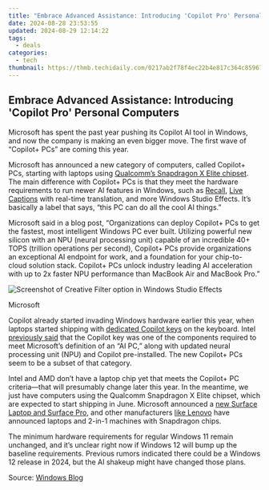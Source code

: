 ```yaml
---
title: "Embrace Advanced Assistance: Introducing 'Copilot Pro' Personal Computers"
date: 2024-08-28 23:53:55
updated: 2024-08-29 12:14:22
tags:
  - deals
categories:
  - tech
thumbnail: https://thmb.techidaily.com/0217ab2f78f4ec22b4e817c364c8596747881cd4ccd50e41e8a2b78b87f09590.jpg
---
```


## Embrace Advanced Assistance: Introducing 'Copilot Pro' Personal Computers

Microsoft has spent the past year pushing its Copilot AI tool in Windows, and now the company is making an even bigger move. The first wave of “Copilot+ PCs” are coming this year.

 Microsoft has announced a new category of computers, called Copilot+ PCs, starting with laptops using [Qualcomm’s Snapdragon X Elite chipset](https://extra-skills.techidaily.com/updated-mobile-mastery-upgrade-photos-elevated-at-no-price/). The main difference with Copilot+ PCs is that they meet the hardware requirements to run newer AI features in Windows, such as [Recall](https://tech-hub.techidaily.com/leveraging-chatgpt-for-effective-meditation-routines-a-step-by-step-guide/), [Live Captions](https://youtube-help.techidaily.com/in-2024-learn-the-lingo-three-steps-to-deciphering-your-youtube-earning-statements/) with real-time translation, and more Windows Studio Effects. It’s basically a label that says, “this PC can do all the cool AI things.”

 Microsoft said in a blog post, “Organizations can deploy Copilot+ PCs to get the fastest, most intelligent Windows PC ever built. Utilizing powerful new silicon with an NPU (neural processing unit) capable of an incredible 40+ TOPS (trillion operations per second), Copilot+ PCs provide organizations an exceptional AI endpoint for work, and a foundation for your chip-to-cloud solution stack. Copilot+ PCs unlock industry leading AI acceleration with up to 2x faster NPU performance than MacBook Air and MacBook Pro.”

![Screenshot of Creative Filter option in Windows Studio Effects](https://static1.howtogeekimages.com/wordpress/wp-content/uploads/2024/05/filter.jpg) 

Microsoft

 Copilot already started invading Windows hardware earlier this year, when laptops started shipping with [dedicated Copilot keys](https://screen-video-capture.techidaily.com/updated-2024-approved-cutting-edge-techniques-for-google-meet-aesthetic-enhancement/) on the keyboard. Intel [previously said](https://vimeo-videos.techidaily.com/updated-in-2024-speeding-up-on-the-go-vimeo-videos/) that the Copilot key was one of the components required to meet Microsoft’s definition of an “AI PC,” along with updated neural processing unit (NPU) and Copilot pre-installed. The new Copilot+ PCs seem to be a subset of that category.

 Intel and AMD don’t have a laptop chip yet that meets the Copilot+ PC criteria—that will presumably change later this year. In the meantime, we just have computers using the Qualcomm Snapdragon X Elite chipset, which are expected to start shipping in June. Microsoft announced a [new Surface Laptop and Surface Pro](https://blogs.windows.com/devices/2024/05/20/accelerating-ai-in-the-workplace-with-the-all-new-surface-laptop-and-surface-pro/), and other manufacturers [like Lenovo](https://twitter-videos.techidaily.com/in-2024-social-media-showdown-twitters-toptiktok-selection/) have announced laptops and 2-in-1 machines with Snapdragon chips.

 The minimum hardware requirements for regular Windows 11 remain unchanged, and it’s unclear right now if Windows 12 will bump up the baseline requirements. Previous rumors indicated there could be a Windows 12 release in 2024, but the AI shakeup might have changed those plans.

 Source: [Windows Blog](https://blogs.windows.com/windowsexperience/2024/05/20/accelerating-innovation-a-new-era-of-ai-at-work-begins/)

<ins class="adsbygoogle"
     style="display:block"
     data-ad-format="autorelaxed"
     data-ad-client="ca-pub-7571918770474297"
     data-ad-slot="1223367746"></ins>



<ins class="adsbygoogle"
     style="display:block"
     data-ad-client="ca-pub-7571918770474297"
     data-ad-slot="8358498916"
     data-ad-format="auto"
     data-full-width-responsive="true"></ins>
